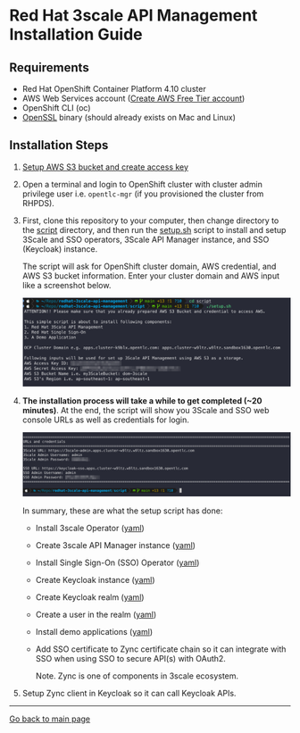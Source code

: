 # Red Hat 3scale API Management Installation Guide

## Requirements

- Red Hat OpenShift Container Platform 4.10 cluster
- AWS Web Services account ([Create AWS Free Tier account](https://aws.amazon.com/free))
- OpenShift CLI (oc)
- [OpenSSL](https://www.openssl.org/source/) binary (should already exists on Mac and Linux)

## Installation Steps

1. [Setup AWS S3 bucket and create access key](aws-s3-setup.md)

2. Open a terminal and login to OpenShift cluster with cluster admin privilege user i.e. `opentlc-mgr` (if you provisioned the cluster from RHPDS).

3. First, clone this repository to your computer, then change directory to the [script](/script/) directory, and then run the [setup.sh](../script/setup.sh) script to install and setup 3Scale and SSO operators, 3Scale API Manager instance, and SSO (Keycloak) instance.

   The script will ask for OpenShift cluster domain, AWS credential, and AWS S3 bucket information. Enter your cluster domain and AWS input like a screenshot below.

   ![setup operator](../images/operator-setup-1.png)

4. **The installation process will take a while to get completed (~20 minutes)**. At the end, the script will show you 3Scale and SSO web console URLs as well as credentials for login.

   ![setup operator](../images/operator-setup-2.png)

    In summary, these are what the setup script has done:

    - Install 3scale Operator ([yaml](../manifest/3scale/3scale-subscription.yml))
    - Create 3scale API Manager instance ([yaml](../manifest/3scale/api-manager.yml))
    - Install Single Sign-On (SSO) Operator ([yaml](../manifest/sso/sso-subscription.yml))
    - Create Keycloak instance ([yaml](../manifest/sso/keycloak.yml))
    - Create Keycloak realm ([yaml](../manifest/sso/realm.yml))
    - Create a user in the realm ([yaml](../manifest/sso/user.yml))
    - Install demo applications ([yaml](../manifest/demo-application/demo-applications.yml))
    - Add SSO certificate to Zync certificate chain so it can integrate with SSO when using SSO to secure API(s) with OAuth2.

      Note. Zync is one of components in 3scale ecosystem.

5. Setup Zync client in Keycloak so it can call Keycloak APIs.

---
[Go back to main page](../README.md)
